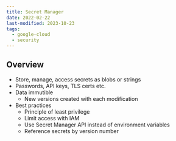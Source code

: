 ```yaml
---
title: Secret Manager
date: 2022-02-22
last-modified: 2023-10-23
tags:
  - google-cloud
  - security
---
```


## Overview

- Store, manage, access secrets as blobs or strings
- Passwords, API keys, TLS certs etc.
- Data immutible
	- New versions created with each modification
- Best practices
	- Principle of least privilege
	- Limit access with IAM
	- Use Secret Manager API instead of environment variables
	- Reference secrets by version number
